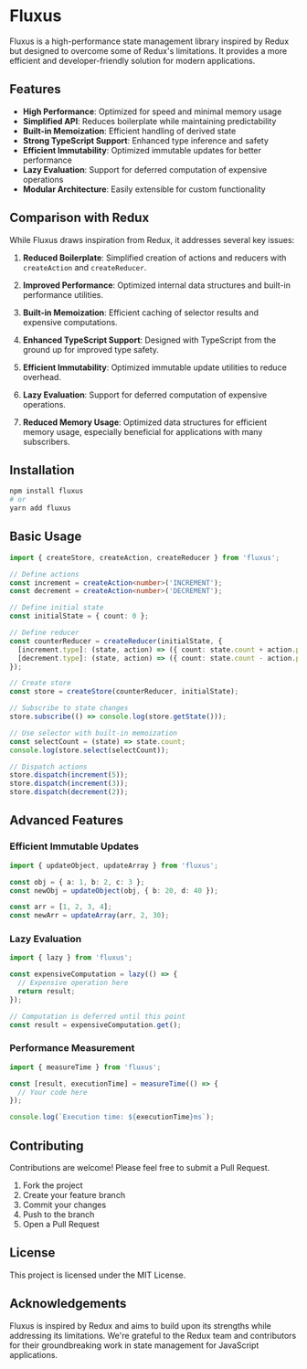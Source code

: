 # Fluxus

Fluxus is a high-performance state management library inspired by Redux but designed to overcome some of Redux's limitations. It provides a more efficient and developer-friendly solution for modern applications.

## Features

- **High Performance**: Optimized for speed and minimal memory usage
- **Simplified API**: Reduces boilerplate while maintaining predictability
- **Built-in Memoization**: Efficient handling of derived state
- **Strong TypeScript Support**: Enhanced type inference and safety
- **Efficient Immutability**: Optimized immutable updates for better performance
- **Lazy Evaluation**: Support for deferred computation of expensive operations
- **Modular Architecture**: Easily extensible for custom functionality

## Comparison with Redux

While Fluxus draws inspiration from Redux, it addresses several key issues:

1. **Reduced Boilerplate**: Simplified creation of actions and reducers with `createAction` and `createReducer`.

2. **Improved Performance**: Optimized internal data structures and built-in performance utilities.

3. **Built-in Memoization**: Efficient caching of selector results and expensive computations.

4. **Enhanced TypeScript Support**: Designed with TypeScript from the ground up for improved type safety.

5. **Efficient Immutability**: Optimized immutable update utilities to reduce overhead.

6. **Lazy Evaluation**: Support for deferred computation of expensive operations.

7. **Reduced Memory Usage**: Optimized data structures for efficient memory usage, especially beneficial for applications with many subscribers.

## Installation

```bash
npm install fluxus
# or
yarn add fluxus
```

## Basic Usage

```typescript
import { createStore, createAction, createReducer } from 'fluxus';

// Define actions
const increment = createAction<number>('INCREMENT');
const decrement = createAction<number>('DECREMENT');

// Define initial state
const initialState = { count: 0 };

// Define reducer
const counterReducer = createReducer(initialState, {
  [increment.type]: (state, action) => ({ count: state.count + action.payload }),
  [decrement.type]: (state, action) => ({ count: state.count - action.payload }),
});

// Create store
const store = createStore(counterReducer, initialState);

// Subscribe to state changes
store.subscribe(() => console.log(store.getState()));

// Use selector with built-in memoization
const selectCount = (state) => state.count;
console.log(store.select(selectCount));

// Dispatch actions
store.dispatch(increment(5));
store.dispatch(increment(3));
store.dispatch(decrement(2));
```

## Advanced Features

### Efficient Immutable Updates

```typescript
import { updateObject, updateArray } from 'fluxus';

const obj = { a: 1, b: 2, c: 3 };
const newObj = updateObject(obj, { b: 20, d: 40 });

const arr = [1, 2, 3, 4];
const newArr = updateArray(arr, 2, 30);
```

### Lazy Evaluation

```typescript
import { lazy } from 'fluxus';

const expensiveComputation = lazy(() => {
  // Expensive operation here
  return result;
});

// Computation is deferred until this point
const result = expensiveComputation.get();
```

### Performance Measurement

```typescript
import { measureTime } from 'fluxus';

const [result, executionTime] = measureTime(() => {
  // Your code here
});

console.log(`Execution time: ${executionTime}ms`);
```

## Contributing

Contributions are welcome! Please feel free to submit a Pull Request.

1. Fork the project
2. Create your feature branch
3. Commit your changes
4. Push to the branch
5. Open a Pull Request

## License

This project is licensed under the MIT License.

## Acknowledgements

Fluxus is inspired by Redux and aims to build upon its strengths while addressing its limitations. We're grateful to the Redux team and contributors for their groundbreaking work in state management for JavaScript applications.
